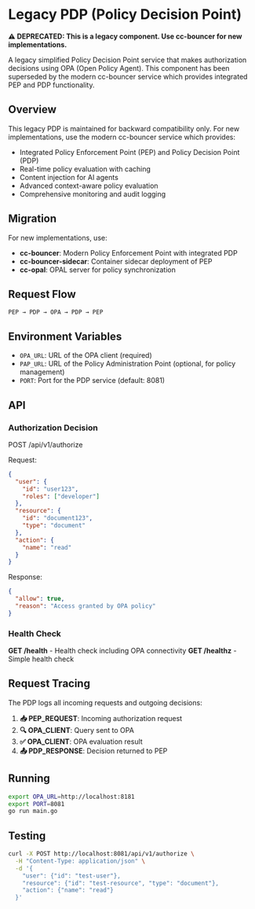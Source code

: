 # Legacy PDP (Policy Decision Point)

**⚠️ DEPRECATED: This is a legacy component. Use cc-bouncer for new implementations.**

A legacy simplified Policy Decision Point service that makes authorization decisions using OPA (Open Policy Agent). This component has been superseded by the modern cc-bouncer service which provides integrated PEP and PDP functionality.

## Overview

This legacy PDP is maintained for backward compatibility only. For new implementations, use the modern cc-bouncer service which provides:

- Integrated Policy Enforcement Point (PEP) and Policy Decision Point (PDP)
- Real-time policy evaluation with caching
- Content injection for AI agents
- Advanced context-aware policy evaluation
- Comprehensive monitoring and audit logging

## Migration

For new implementations, use:

- **cc-bouncer**: Modern Policy Enforcement Point with integrated PDP
- **cc-bouncer-sidecar**: Container sidecar deployment of PEP
- **cc-opal**: OPAL server for policy synchronization

## Request Flow

```text
PEP → PDP → OPA → PDP → PEP
```

## Environment Variables

- `OPA_URL`: URL of the OPA client (required)
- `PAP_URL`: URL of the Policy Administration Point (optional, for policy management)
- `PORT`: Port for the PDP service (default: 8081)

## API

### Authorization Decision

POST /api/v1/authorize

Request:

```json
{
  "user": {
    "id": "user123",
    "roles": ["developer"]
  },
  "resource": {
    "id": "document123",
    "type": "document"
  },
  "action": {
    "name": "read"
  }
}
```

Response:

```json
{
  "allow": true,
  "reason": "Access granted by OPA policy"
}
```

### Health Check

**GET /health** - Health check including OPA connectivity
**GET /healthz** - Simple health check

## Request Tracing

The PDP logs all incoming requests and outgoing decisions:

1. **📥 PEP_REQUEST**: Incoming authorization request
2. **🔍 OPA_CLIENT**: Query sent to OPA
3. **✅ OPA_CLIENT**: OPA evaluation result
4. **📤 PDP_RESPONSE**: Decision returned to PEP

## Running

```bash
export OPA_URL=http://localhost:8181
export PORT=8081
go run main.go
```

## Testing

```bash
curl -X POST http://localhost:8081/api/v1/authorize \
  -H "Content-Type: application/json" \
  -d '{
    "user": {"id": "test-user"},
    "resource": {"id": "test-resource", "type": "document"},
    "action": {"name": "read"}
  }'
```
